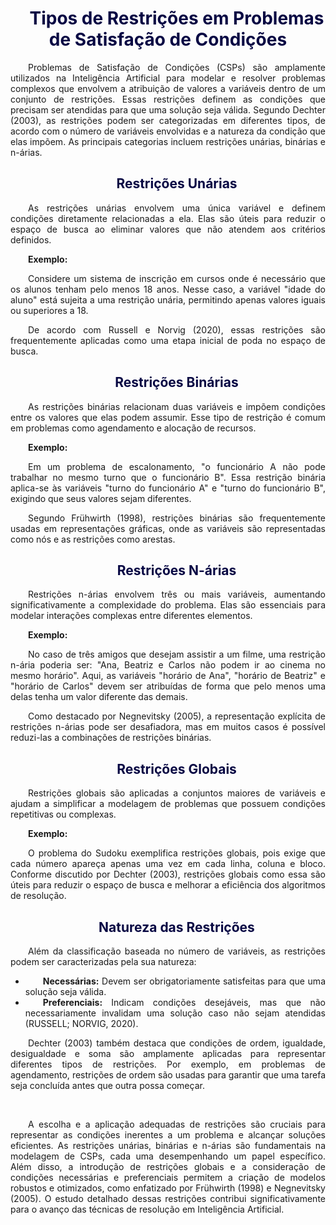 <div style="text-indent: 2em; text-align: justify;">

<h1 style="color: #070743; font-weight: bold; text-align: center">Tipos de Restrições em Problemas de Satisfação de Condições</h1> 

Problemas de Satisfação de Condições (CSPs) são amplamente utilizados na Inteligência Artificial para modelar e resolver problemas complexos que envolvem a atribuição de valores a variáveis dentro de um conjunto de restrições. Essas restrições definem as condições que precisam ser atendidas para que uma solução seja válida. Segundo Dechter (2003), as restrições podem ser categorizadas em diferentes tipos, de acordo com o número de variáveis envolvidas e a natureza da condição que elas impõem. As principais categorias incluem restrições unárias, binárias e n-árias.

<h2 style="color: #070743; font-weight: bold; text-align: center">Restrições Unárias</h2> 

<p>As restrições unárias envolvem uma única variável e definem condições diretamente relacionadas a ela. Elas são úteis para reduzir o espaço de busca ao eliminar valores que não atendem aos critérios definidos.

<b>Exemplo:</b>
<p>Considere um sistema de inscrição em cursos onde é necessário que os alunos tenham pelo menos 18 anos. Nesse caso, a variável "idade do aluno" está sujeita a uma restrição unária, permitindo apenas valores iguais ou superiores a 18.

<p>De acordo com Russell e Norvig (2020), essas restrições são frequentemente aplicadas como uma etapa inicial de poda no espaço de busca.

<h2 style="color: #070743; font-weight: bold; text-align: center">Restrições Binárias</h2> 

<p>As restrições binárias relacionam duas variáveis e impõem condições entre os valores que elas podem assumir. Esse tipo de restrição é comum em problemas como agendamento e alocação de recursos.

<b>Exemplo:</b>
<p>Em um problema de escalonamento, "o funcionário A não pode trabalhar no mesmo turno que o funcionário B". Essa restrição binária aplica-se às variáveis "turno do funcionário A" e "turno do funcionário B", exigindo que seus valores sejam diferentes.

<p>Segundo Frühwirth (1998), restrições binárias são frequentemente usadas em representações gráficas, onde as variáveis são representadas como nós e as restrições como arestas.

<h2 style="color: #070743; font-weight: bold; text-align: center">Restrições N-árias</h2> 

<p>Restrições n-árias envolvem três ou mais variáveis, aumentando significativamente a complexidade do problema. Elas são essenciais para modelar interações complexas entre diferentes elementos.

<b>Exemplo:</b>
<p>No caso de três amigos que desejam assistir a um filme, uma restrição n-ária poderia ser: "Ana, Beatriz e Carlos não podem ir ao cinema no mesmo horário". Aqui, as variáveis "horário de Ana", "horário de Beatriz" e "horário de Carlos" devem ser atribuídas de forma que pelo menos uma delas tenha um valor diferente das demais.

<p>Como destacado por Negnevitsky (2005), a representação explícita de restrições n-árias pode ser desafiadora, mas em muitos casos é possível reduzi-las a combinações de restrições binárias.

<h2 style="color: #070743; font-weight: bold; text-align: center">Restrições Globais</h2> 

<p>Restrições globais são aplicadas a conjuntos maiores de variáveis e ajudam a simplificar a modelagem de problemas que possuem condições repetitivas ou complexas.

<b>Exemplo:</b>
<p>O problema do Sudoku exemplifica restrições globais, pois exige que cada número apareça apenas uma vez em cada linha, coluna e bloco. Conforme discutido por Dechter (2003), restrições globais como essa são úteis para reduzir o espaço de busca e melhorar a eficiência dos algoritmos de resolução.

<h2 style="color: #070743; font-weight: bold; text-align: center">Natureza das Restrições</h2> 

<p>Além da classificação baseada no número de variáveis, as restrições podem ser caracterizadas pela sua natureza:</p>

<ul>
    <li><strong>Necessárias:</strong> Devem ser obrigatoriamente satisfeitas para que uma solução seja válida.</li>
    <li><strong>Preferenciais:</strong> Indicam condições desejáveis, mas que não necessariamente invalidam uma solução caso não sejam atendidas (RUSSELL; NORVIG, 2020).</li>
</ul>

<p>Dechter (2003) também destaca que condições de ordem, igualdade, desigualdade e soma são amplamente aplicadas para representar diferentes tipos de restrições. Por exemplo, em problemas de agendamento, restrições de ordem são usadas para garantir que uma tarefa seja concluída antes que outra possa começar.</p>

<br>
<p>A escolha e a aplicação adequadas de restrições são cruciais para representar as condições inerentes a um problema e alcançar soluções eficientes. As restrições unárias, binárias e n-árias são fundamentais na modelagem de CSPs, cada uma desempenhando um papel específico. Além disso, a introdução de restrições globais e a consideração de condições necessárias e preferenciais permitem a criação de modelos robustos e otimizados, como enfatizado por Frühwirth (1998) e Negnevitsky (2005). O estudo detalhado dessas restrições contribui significativamente para o avanço das técnicas de resolução em Inteligência Artificial.